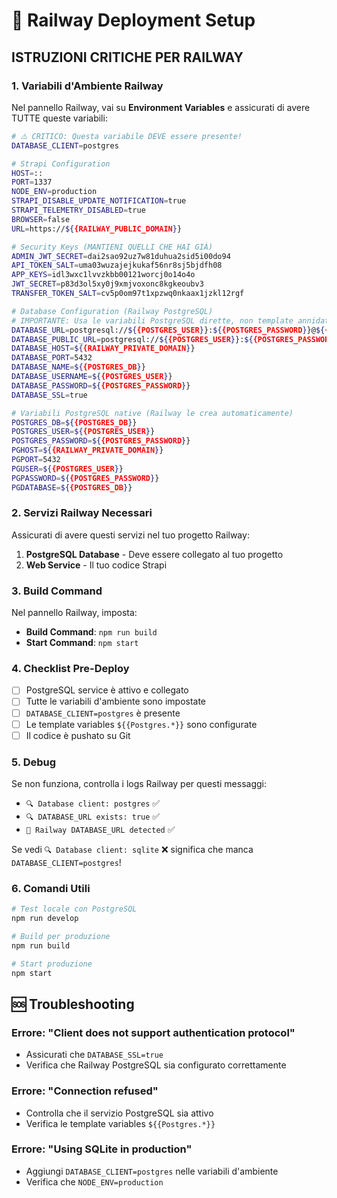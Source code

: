 # 🚂 Railway Deployment Setup

## ISTRUZIONI CRITICHE PER RAILWAY

### 1. Variabili d'Ambiente Railway

Nel pannello Railway, vai su **Environment Variables** e assicurati di avere TUTTE queste variabili:

```bash
# ⚠️ CRITICO: Questa variabile DEVE essere presente!
DATABASE_CLIENT=postgres

# Strapi Configuration
HOST=::
PORT=1337
NODE_ENV=production
STRAPI_DISABLE_UPDATE_NOTIFICATION=true
STRAPI_TELEMETRY_DISABLED=true
BROWSER=false
URL=https://${{RAILWAY_PUBLIC_DOMAIN}}

# Security Keys (MANTIENI QUELLI CHE HAI GIÀ)
ADMIN_JWT_SECRET=dai2sao92uz7w81duhua2sid5i00do94
API_TOKEN_SALT=uma03wuzajejkukaf56nr8sj5bjdfh08
APP_KEYS=idl3wxc1lvvzkbb00121worcj0o14o4o
JWT_SECRET=p83d3ol5xy0j9xmjvoxonc8kgkeoubv3
TRANSFER_TOKEN_SALT=cv5p0om97t1xpzwq0nkaax1jzkl12rgf

# Database Configuration (Railway PostgreSQL)
# IMPORTANTE: Usa le variabili PostgreSQL dirette, non template annidate!
DATABASE_URL=postgresql://${{POSTGRES_USER}}:${{POSTGRES_PASSWORD}}@${{RAILWAY_PRIVATE_DOMAIN}}:5432/${{POSTGRES_DB}}
DATABASE_PUBLIC_URL=postgresql://${{POSTGRES_USER}}:${{POSTGRES_PASSWORD}}@${{RAILWAY_TCP_PROXY_DOMAIN}}:${{RAILWAY_TCP_PROXY_PORT}}/${{POSTGRES_DB}}
DATABASE_HOST=${{RAILWAY_PRIVATE_DOMAIN}}
DATABASE_PORT=5432
DATABASE_NAME=${{POSTGRES_DB}}
DATABASE_USERNAME=${{POSTGRES_USER}}
DATABASE_PASSWORD=${{POSTGRES_PASSWORD}}
DATABASE_SSL=true

# Variabili PostgreSQL native (Railway le crea automaticamente)
POSTGRES_DB=${{POSTGRES_DB}}
POSTGRES_USER=${{POSTGRES_USER}}
POSTGRES_PASSWORD=${{POSTGRES_PASSWORD}}
PGHOST=${{RAILWAY_PRIVATE_DOMAIN}}
PGPORT=5432
PGUSER=${{POSTGRES_USER}}
PGPASSWORD=${{POSTGRES_PASSWORD}}
PGDATABASE=${{POSTGRES_DB}}
```

### 2. Servizi Railway Necessari

Assicurati di avere questi servizi nel tuo progetto Railway:

1. **PostgreSQL Database** - Deve essere collegato al tuo progetto
2. **Web Service** - Il tuo codice Strapi

### 3. Build Command

Nel pannello Railway, imposta:
- **Build Command**: `npm run build`
- **Start Command**: `npm start`

### 4. Checklist Pre-Deploy

- [ ] PostgreSQL service è attivo e collegato
- [ ] Tutte le variabili d'ambiente sono impostate
- [ ] `DATABASE_CLIENT=postgres` è presente
- [ ] Le template variables `${{Postgres.*}}` sono configurate
- [ ] Il codice è pushato su Git

### 5. Debug

Se non funziona, controlla i logs Railway per questi messaggi:
- `🔍 Database client: postgres` ✅
- `🔍 DATABASE_URL exists: true` ✅
- `🚂 Railway DATABASE_URL detected` ✅

Se vedi `🔍 Database client: sqlite` ❌ significa che manca `DATABASE_CLIENT=postgres`!

### 6. Comandi Utili

```bash
# Test locale con PostgreSQL
npm run develop

# Build per produzione
npm run build

# Start produzione
npm start
```

## 🆘 Troubleshooting

### Errore: "Client does not support authentication protocol"
- Assicurati che `DATABASE_SSL=true`
- Verifica che Railway PostgreSQL sia configurato correttamente

### Errore: "Connection refused"
- Controlla che il servizio PostgreSQL sia attivo
- Verifica le template variables `${{Postgres.*}}`

### Errore: "Using SQLite in production"
- Aggiungi `DATABASE_CLIENT=postgres` nelle variabili d'ambiente
- Verifica che `NODE_ENV=production`
